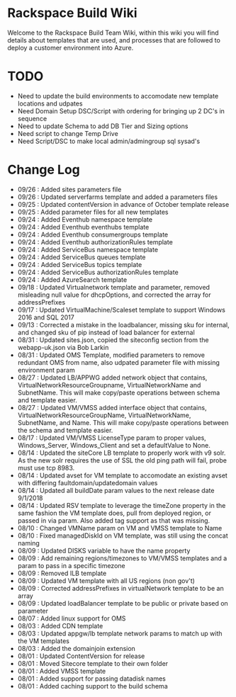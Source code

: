 # Rackspace Build Wiki
Welcome to the Rackspace Build Team Wiki, within this wiki you will find details about templates that are used, and processes that are followed to deploy a customer environment into Azure.

# TODO
- Need to update the build environments to accomodate new template locations and udpates
- Need Domain Setup DSC/Script with ordering for bringing up 2 DC's in sequence
- Need to update Schema to add DB Tier and Sizing options
- Need script to change Temp Drive
- Need Script/DSC to make local admin/admingroup sql sysad's

# Change Log
- 09/26 : Added sites parameters file
- 09/26 : Updated serverfarms template and added a parameters files
- 09/25 : Updated contentVersion in advance of October template release
- 09/25 : Added parameter files for all new templates
- 09/24 : Added Eventhub namespace template
- 09/24 : Added Eventhub eventhubs template
- 09/24 : Added Eventhub consumergroups template
- 09/24 : Added Eventhub authorizationRules template
- 09/24 : Added ServiceBus namespace template
- 09/24 : Added ServiceBus queues template
- 09/24 : Added ServiceBus topics template
- 09/24 : Added ServiceBus authorizationRules template
- 09/24 : Added AzureSearch template
- 09/18 : Updated Virtualnetwork template and parameter, removed misleading null value for dhcpOptions, and corrected the array for addressPrefixes
- 09/17 : Updated VirtualMachine/Scaleset template to support Windows 2016 and SQL 2017
- 09/13 : Corrected a mistake in the loadbalancer, missing sku for internal, and changed sku of pip instead of load balancer for external
- 08/31 : Updated sites.json, copied the siteconfig section from the webapp-uk.json via Bob Larkin
- 08/31 : Updated OMS Template, modified parameters to remove redundant OMS from name, also udpated parameter file with missing environment param
- 08/27 : Updated LB/APPWG added network object that contains, VirtualNetworkResourceGroupname, VirtualNetworkName and SubnetName. This will make copy/paste operations between schema and template easier.
- 08/27 : Updated VM/VMSS added interface object that contains, VirtualNetworkResourceGroupName, VirtualNetworkName, SubnetName, and Name. This will make copy/paste operations between the schema and template easier.
- 08/17 : Updated VM/VMSS LicenseType param to proper values, Windows_Server, Windows_Client and set a defaultValue to None.
- 08/14 : Updated the siteCore LB template to properly work with v9 solr.  As the new solr requires the use of SSL the old ping path will fail, probe must use tcp 8983.
- 08/14 : Updated avset for VM template to accomodate an existing avset with differing faultdomain/updatedomain values
- 08/14 : Updated all buildDate param values to the next release date 9/1/2018
- 08/14 : Updated RSV template to leverage the timeZone property in the same fashion the VM template does, pull from deployed region, or passed in via param. Also added tag support as that was missing.
- 08/10 : Changed VMName param on VM and VMSS template to Name
- 08/10 : Fixed managedDiskId on VM template, was still using the concat naming
- 08/09 : Updated DISKS variable to have the name property
- 08/09 : Add remaining regions/timezones to VM/VMSS templates and a param to pass in a specific timezone
- 08/09 : Removed ILB template
- 08/09 : Updated VM template with all US regions (non gov't)
- 08/09 : Corrected addressPrefixes in virtualNetwork template to be an array
- 08/09 : Updated loadBalancer template to be public or private based on parameter
- 08/07 : Added linux support for OMS
- 08/03 : Added CDN template
- 08/03 : Updated appgw/lb template network params to match up with the VM templates
- 08/03 : Added the domainjoin extension
- 08/01 : Updated ContentVersion for release
- 08/01 : Moved Sitecore template to their own folder
- 08/01 : Added VMSS template
- 08/01 : Added support for passing datadisk names
- 08/01 : Added caching support to the build schema
